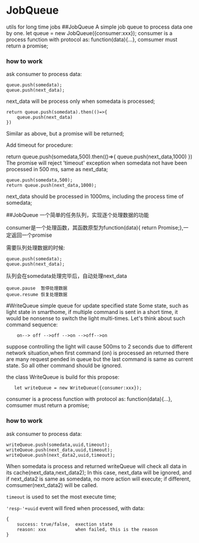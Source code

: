 # JobQueue
utils for long time jobs
##JobQueue A simple job queue to process data one by one.
    let queue = new JobQueue({consumer:xxx});
consumer is a process function with protocol as: function(data){...}, comsumer must return a promise;

### how to work
ask consumer to process data:
    
    queue.push(somedata);
    queue.push(next_data);

next_data will be process only when somedata is processed;

    return queue.push(somedata).then(()=>{
        queue.push(next_data)
    })
    
Similar as above, but a promise will be returned;

Add timeout for procedure:

   return queue.push(somedata,500).then(()=>{
           queue.push(next_data,1000)
       })
The promise will reject 'timeout' exception when somedata not have been processed in 500 ms, same as next_data;         
           
    queue.push(somedata,500);
    return queue.push(next_data,1000);
next_data should be processed in 1000ms, including the process time of somedata;

    
##JobQueue 一个简单的任务队列，实现逐个处理数据的功能

    
consumer是一个处理函数，其函数原型为function(data){ return Promise;},一定返回一个promise

    
需要队列处理数据的时候:

    queue.push(somedata);
    queue.push(next_data);
     
队列会在somedata处理完毕后，自动处理next_data

    queue.pause  暂停处理数据
    queue.resume 恢复处理数据


#WriteQueue simple queue for update specified state
Some state, such as light state in smarthome, if multiple command is sent in a short time, it would be nonsense to switch the light multi-times.
 Let's think about such command sequence:
 
        on--> off -->off -->on -->off-->on

 suppose controlling the light will cause 500ms to 2 seconds due to different network situation,when first command (on) is processed an returned there are many request pended in queue
  but the last command is same as current state. So all other command should be ignored. 

the class WriteQueue is build for this propose:

       let writeQueue = new WriteQueue({consumer:xxx});
consumer is a process function with protocol as: function(data){...}, comsumer must return a promise;

### how to work
ask consumer to process data:
    
    writeQueue.push(somedata,uuid,timeout);
    writeQueue.push(next_data,uuid,timeout);
    writeQueue.push(next_data2,uuid,timeout);

When somedata is process and returned writeQueue will check all data in its cache(next_data,next_data2);
In this case, next_data will be ignored, and if next_data2 is same as somedata, no more action will execute; if different, comsumer(next_data2) will be called.

`timeout` is used to set the most execute time;
 
 `'resp-'+uuid` event will fired when processed, with data:
 
    {
        success: true/false,  exection state  
        reason: xxx           when failed, this is the reason
    }
    
